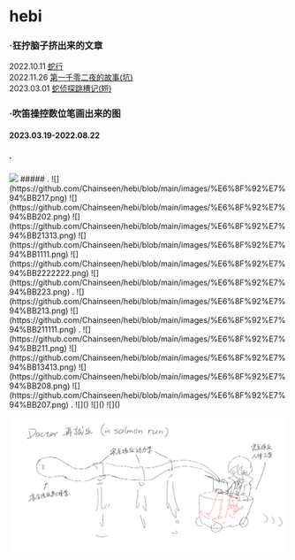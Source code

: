 # hebi

### ·狂拧脑子挤出来的文章
2022.10.11 [蛇行](https://greyzone01.notion.site/d68581e21d594858894b755abe9a6a10)  
2022.11.26 [第一千零二夜的故事(坑)](https://greyzone01.notion.site/a3e06c60068942e78f5832125d0c579c)  
2023.03.01 [蛇侦探跳槽记(短)](https://greyzone01.notion.site/161875a72540448da765b77708997b4a)  

### ·吹笛操控数位笔画出来的图

#### 2023.03.19-2022.08.22
##### .
<img src="https://github.com/Chainseen/hebi/blob/main/images/%E9%92%89.png" width="1000px">
##### .  
![](https://github.com/Chainseen/hebi/blob/main/images/%E6%8F%92%E7%94%BB217.png)
![](https://github.com/Chainseen/hebi/blob/main/images/%E6%8F%92%E7%94%BB202.png)
![](https://github.com/Chainseen/hebi/blob/main/images/%E6%8F%92%E7%94%BB21313.png)
![](https://github.com/Chainseen/hebi/blob/main/images/%E6%8F%92%E7%94%BB1111.png)
![](https://github.com/Chainseen/hebi/blob/main/images/%E6%8F%92%E7%94%BB2222222.png)
![](https://github.com/Chainseen/hebi/blob/main/images/%E6%8F%92%E7%94%BB223.png)
.
![](https://github.com/Chainseen/hebi/blob/main/images/%E6%8F%92%E7%94%BB213.png)
![](https://github.com/Chainseen/hebi/blob/main/images/%E6%8F%92%E7%94%BB211111.png)
.
![](https://github.com/Chainseen/hebi/blob/main/images/%E6%8F%92%E7%94%BB211.png)
![](https://github.com/Chainseen/hebi/blob/main/images/%E6%8F%92%E7%94%BB13413.png)
![](https://github.com/Chainseen/hebi/blob/main/images/%E6%8F%92%E7%94%BB208.png)
![](https://github.com/Chainseen/hebi/blob/main/images/%E6%8F%92%E7%94%BB207.png)
.
![]()
![]()
![]()


![](https://github.com/Chainseen/hebi/blob/main/images/%E6%8F%92%E7%94%BB191211.png)
